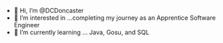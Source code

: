 - 👋 Hi, I’m @DCDoncaster
- 👀 I’m interested in ...completing my journey as an Apprentice Software Engineer
- 🌱 I’m currently learning ... Java, Gosu, and SQL


<!---
DCDoncaster/DCDoncaster is a ✨ special ✨ repository because its `README.md` (this file) appears on your GitHub profile.
You can click the Preview link to take a look at your changes.
--->
